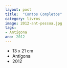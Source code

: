 ```yaml
---
layout: post
title:  "Contos Completos"
category: livros
image: 2012-ant-pessoa.jpg
tags:
- Antígona
ano: 2012
---
```


- 13 x 21 cm
- Antígona
- 2012

